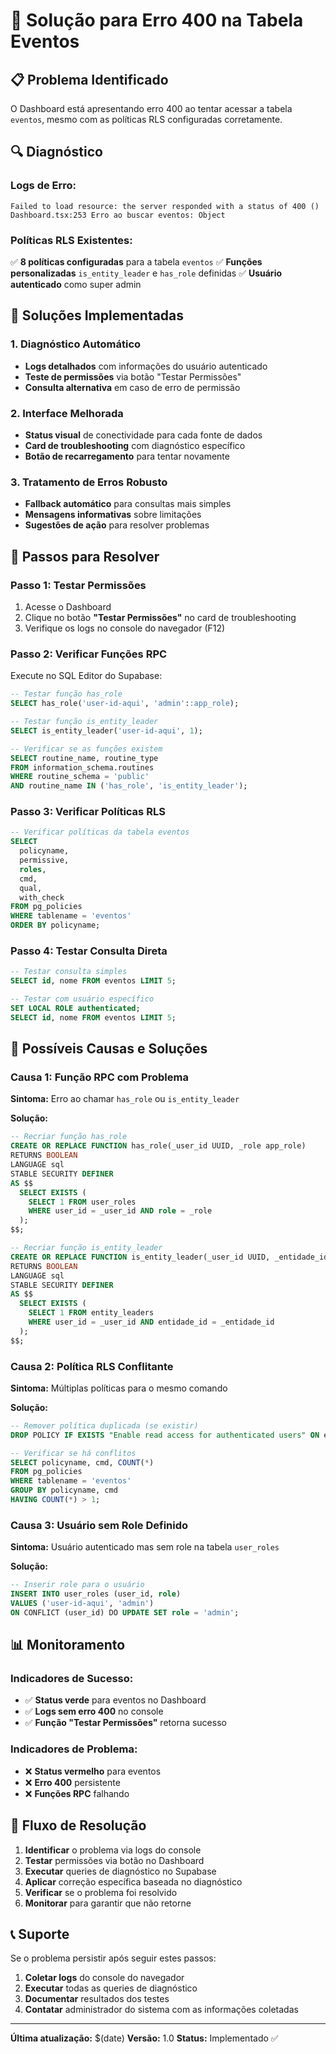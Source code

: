 # 🔧 Solução para Erro 400 na Tabela Eventos

## 📋 **Problema Identificado**

O Dashboard está apresentando erro 400 ao tentar acessar a tabela `eventos`, mesmo com as políticas RLS configuradas corretamente.

## 🔍 **Diagnóstico**

### **Logs de Erro:**
```
Failed to load resource: the server responded with a status of 400 ()
Dashboard.tsx:253 Erro ao buscar eventos: Object
```

### **Políticas RLS Existentes:**
✅ **8 políticas configuradas** para a tabela `eventos`
✅ **Funções personalizadas** `is_entity_leader` e `has_role` definidas
✅ **Usuário autenticado** como super admin

## 🚀 **Soluções Implementadas**

### 1. **Diagnóstico Automático**
- **Logs detalhados** com informações do usuário autenticado
- **Teste de permissões** via botão "Testar Permissões"
- **Consulta alternativa** em caso de erro de permissão

### 2. **Interface Melhorada**
- **Status visual** de conectividade para cada fonte de dados
- **Card de troubleshooting** com diagnóstico específico
- **Botão de recarregamento** para tentar novamente

### 3. **Tratamento de Erros Robusto**
- **Fallback automático** para consultas mais simples
- **Mensagens informativas** sobre limitações
- **Sugestões de ação** para resolver problemas

## 🔧 **Passos para Resolver**

### **Passo 1: Testar Permissões**
1. Acesse o Dashboard
2. Clique no botão **"Testar Permissões"** no card de troubleshooting
3. Verifique os logs no console do navegador (F12)

### **Passo 2: Verificar Funções RPC**
Execute no SQL Editor do Supabase:

```sql
-- Testar função has_role
SELECT has_role('user-id-aqui', 'admin'::app_role);

-- Testar função is_entity_leader  
SELECT is_entity_leader('user-id-aqui', 1);

-- Verificar se as funções existem
SELECT routine_name, routine_type 
FROM information_schema.routines 
WHERE routine_schema = 'public' 
AND routine_name IN ('has_role', 'is_entity_leader');
```

### **Passo 3: Verificar Políticas RLS**
```sql
-- Verificar políticas da tabela eventos
SELECT 
  policyname,
  permissive,
  roles,
  cmd,
  qual,
  with_check
FROM pg_policies 
WHERE tablename = 'eventos'
ORDER BY policyname;
```

### **Passo 4: Testar Consulta Direta**
```sql
-- Testar consulta simples
SELECT id, nome FROM eventos LIMIT 5;

-- Testar com usuário específico
SET LOCAL ROLE authenticated;
SELECT id, nome FROM eventos LIMIT 5;
```

## 🎯 **Possíveis Causas e Soluções**

### **Causa 1: Função RPC com Problema**
**Sintoma:** Erro ao chamar `has_role` ou `is_entity_leader`

**Solução:**
```sql
-- Recriar função has_role
CREATE OR REPLACE FUNCTION has_role(_user_id UUID, _role app_role)
RETURNS BOOLEAN
LANGUAGE sql
STABLE SECURITY DEFINER
AS $$
  SELECT EXISTS (
    SELECT 1 FROM user_roles 
    WHERE user_id = _user_id AND role = _role
  );
$$;

-- Recriar função is_entity_leader
CREATE OR REPLACE FUNCTION is_entity_leader(_user_id UUID, _entidade_id BIGINT)
RETURNS BOOLEAN
LANGUAGE sql
STABLE SECURITY DEFINER
AS $$
  SELECT EXISTS (
    SELECT 1 FROM entity_leaders 
    WHERE user_id = _user_id AND entidade_id = _entidade_id
  );
$$;
```

### **Causa 2: Política RLS Conflitante**
**Sintoma:** Múltiplas políticas para o mesmo comando

**Solução:**
```sql
-- Remover política duplicada (se existir)
DROP POLICY IF EXISTS "Enable read access for authenticated users" ON eventos;

-- Verificar se há conflitos
SELECT policyname, cmd, COUNT(*) 
FROM pg_policies 
WHERE tablename = 'eventos' 
GROUP BY policyname, cmd 
HAVING COUNT(*) > 1;
```

### **Causa 3: Usuário sem Role Definido**
**Sintoma:** Usuário autenticado mas sem role na tabela `user_roles`

**Solução:**
```sql
-- Inserir role para o usuário
INSERT INTO user_roles (user_id, role) 
VALUES ('user-id-aqui', 'admin')
ON CONFLICT (user_id) DO UPDATE SET role = 'admin';
```

## 📊 **Monitoramento**

### **Indicadores de Sucesso:**
- ✅ **Status verde** para eventos no Dashboard
- ✅ **Logs sem erro 400** no console
- ✅ **Função "Testar Permissões"** retorna sucesso

### **Indicadores de Problema:**
- ❌ **Status vermelho** para eventos
- ❌ **Erro 400** persistente
- ❌ **Funções RPC** falhando

## 🔄 **Fluxo de Resolução**

1. **Identificar** o problema via logs do console
2. **Testar** permissões via botão no Dashboard
3. **Executar** queries de diagnóstico no Supabase
4. **Aplicar** correção específica baseada no diagnóstico
5. **Verificar** se o problema foi resolvido
6. **Monitorar** para garantir que não retorne

## 📞 **Suporte**

Se o problema persistir após seguir estes passos:

1. **Coletar logs** do console do navegador
2. **Executar** todas as queries de diagnóstico
3. **Documentar** resultados dos testes
4. **Contatar** administrador do sistema com as informações coletadas

---

**Última atualização:** $(date)
**Versão:** 1.0
**Status:** Implementado ✅ 